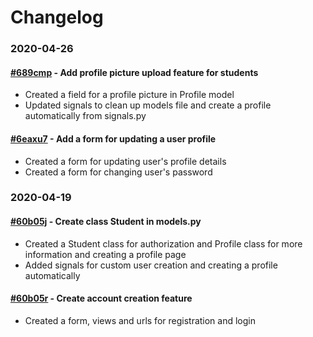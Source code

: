 # Changelog

### 2020-04-26
#### [#689cmp](https://app.clickup.com/t/689cmp) - Add profile picture upload feature for students
- Created a field for a profile picture in Profile model
- Updated signals to clean up models file and create a profile automatically from signals.py
#### [#6eaxu7](https://app.clickup.com/t/6eaxu7) - Add a form for updating a user profile
- Created a form for updating user's profile details
- Created a form for changing user's password

### 2020-04-19
#### [#60b05j](https://app.clickup.com/t/60b05j) - Create class Student in models.py
- Created a Student class for authorization and Profile class for more information and creating a profile page
- Added signals for custom user creation and creating a profile automatically
#### [#60b05r](https://app.clickup.com/t/60b05r) - Create account creation feature
- Created a form, views and urls for registration and login